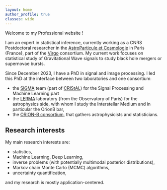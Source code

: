 ```yaml
---
layout: home
author_profile: true
classes: wide
---
```


Welcome to my Professional website !

I am an expert in statistical inference, currently working as a CNRS Postdoctoral researcher in the [AstroParticule et Cosmologie](https://apc.u-paris.fr/APC_CS/) in Paris (France), part of the [Virgo](https://virgo.dur.ac.uk/) consortium.
My current work focuses on statistical study of Gravitational Wave signals to study black hole mergers or supernovae bursts.

Since December 2023, I have a PhD in signal and image processing.
I led this PhD at the interface between two laboratories and one consortium:

* the [SIGMA](https://www.cristal.univ-lille.fr/equipes/sigma/) team (part of [CRIStAL](https://www.cristal.univ-lille.fr/)) for the Signal Processing and Machine Learning part
* the [LERMA](https://lerma.obspm.fr/) laboratory (from the Observatory of Paris) for the astrophysics side, with whom I study the Interstellar Medium and in particular the OrionB bar,
* the [ORION-B consortium](https://www.iram.fr/~pety/ORION-B/), that gathers astrophysicists and statisticians.

## Research interests

My main research interests are:

* statistics,
* Machine Learning, Deep Learning,
* inverse problems (with potentially multimodal posterior distributions),
* Markov chain Monte Carlo (MCMC) algorithms,
* uncertainty quantification,

and my research is mostly application-centered.

<!-- <div align="middle" style="margin-top: 50px">
  <a href="http://www.cnrs.fr/en"><img class='logo' alt="logo_cnrs" src="assets/images/logo_cnrs.png" align="bottom" style="width:100px;height:100px;"></a>

  <a href="https://www.cristal.univ-lille.fr/en"><img class='logo' alt="logo_cristal" src="assets/images/logo_cristal.png" align="bottom" style="width:240px;height:90px;"></a>

  <a href="https://www.univ-lille.fr/home/"> <img class='logo' alt="logo_Lille1" src="assets/images/logo_ulille.png" align="bottom" style="width:240px;height:90px;"></a>

  <a href="https://lerma.obspm.fr/?lang=en"> <img class='logo' alt="logo_lerma" src="assets/images/logo_lerma.png" align="bottom" style="width:300px;height:90px;"></a>
</div> -->
